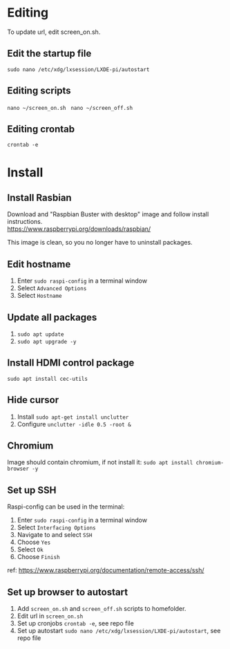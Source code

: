 # Editing
To update url, edit screen_on.sh.

## Edit the startup file
`sudo nano /etc/xdg/lxsession/LXDE-pi/autostart`

## Editing scripts
`nano ~/screen_on.sh `
`nano ~/screen_off.sh `

## Editing crontab
`crontab -e`

# Install

## Install Rasbian
Download and "Raspbian Buster with desktop" image and follow install instructions.  
https://www.raspberrypi.org/downloads/raspbian/

This image is clean, so you no longer have to uninstall packages.

## Edit hostname
1. Enter `sudo raspi-config` in a terminal window
2. Select `Advanced Options`
3. Select `Hostname`

## Update all packages
1. `sudo apt update`
2. `sudo apt upgrade -y`

## Install HDMI control package
`sudo apt install cec-utils`

## Hide cursor
1. Install `sudo apt-get install unclutter`
2. Configure `unclutter -idle 0.5 -root &`

## Chromium
Image should contain chromium, if not install it:
`sudo apt install chromium-browser -y`

## Set up SSH
Raspi-config can be used in the terminal:

1. Enter `sudo raspi-config` in a terminal window
2. Select `Interfacing Options`
3. Navigate to and select `SSH`
4. Choose `Yes`
5. Select `Ok`
6. Choose `Finish`

ref: https://www.raspberrypi.org/documentation/remote-access/ssh/

## Set up browser to autostart
1. Add `screen_on.sh` and `screen_off.sh` scripts to homefolder.
2. Edit url in `screen_on.sh`
3. Set up cronjobs `crontab -e`, see repo file
4. Set up autostart `sudo nano /etc/xdg/lxsession/LXDE-pi/autostart`, see repo file

